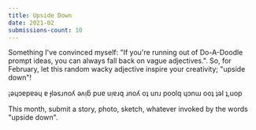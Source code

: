 ```yaml
---
title: Upside Down
date: 2021-02
submissions-count: 10
---
```

Something I've convinced myself: "If you're running out of Do-A-Doodle prompt ideas, you can always fall back on vague adjectives.". So, for February, let this random wacky adjective inspire your creativity; "upside down"!

¡ǝɥɔɐpɐǝɥ ɐ ɟlǝsɹnoʎ ǝʌᴉƃ puɐ uᴉɐɹq ɹnoʎ oʇ unɹ poolq ɥɔnɯ ooʇ ʇǝl ʇ,uop

This month, submit a story, photo, sketch, whatever invoked by the words "upside down".


